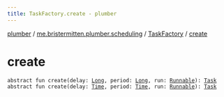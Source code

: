 ```yaml
---
title: TaskFactory.create - plumber
---
```


[plumber](../../index.html) / [me.bristermitten.plumber.scheduling](../index.html) / [TaskFactory](index.html) / [create](./create.html)

# create

`abstract fun create(delay: `[`Long`](https://kotlinlang.org/api/latest/jvm/stdlib/kotlin/-long/index.html)`, period: `[`Long`](https://kotlinlang.org/api/latest/jvm/stdlib/kotlin/-long/index.html)`, run: `[`Runnable`](https://docs.oracle.com/javase/6/docs/api/java/lang/Runnable.html)`): `[`Task`](../-task/index.html)
`abstract fun create(delay: `[`Time`](../../me.bristermitten.plumber.scheduling.timings/-time/index.html)`, period: `[`Time`](../../me.bristermitten.plumber.scheduling.timings/-time/index.html)`, run: `[`Runnable`](https://docs.oracle.com/javase/6/docs/api/java/lang/Runnable.html)`): `[`Task`](../-task/index.html)